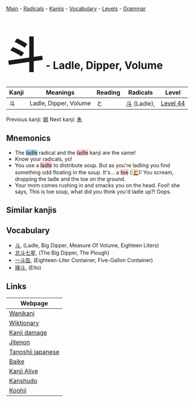<style> bigfont {font-size: 100px}</style>
[Main](../index.md) -
[Radicals](../radicals.md) -
[Kanjis](../kanjis.md) -
[Vocabulary](../vocabulary.md) -
[Levels](../levels.md) -
[Grammar](../grammar.md)
# <bigfont> 斗</bigfont> - Ladle, Dipper, Volume 

| Kanji | Meanings | Reading | Radicals | Level |
| --- | --- | --- | --- | --- |
| 斗 | Ladle, Dipper, Volume | と | [斗](../radicals/斗.md) (Ladle),  | [Level 44](../levels/wk_level44.md) |

Previous kanji: [娯](娯.md) Next kanji: [朱](朱.md) 

## Mnemonics
 * The <span style="background-color:#ADD8E6"> ladle</span> radical and the <span style="background-color:#ffcccb"> ladle</span> kanji are the same!
* Know your radicals, yo!
* You use a <span style="background-color:#ffcccb"> ladle</span> to distribute soup. But as you're ladling you find something odd floating in the soup. It's... a <span style="background-color:#ffcccb"> toe</span> (<span style="background-color:#fed8b1"> [と](https://jisho.org/search/と)</span>)! You scream, dropping the ladle and the toe on the ground.
* Your mom comes rushing in and smacks you on the head. Fool! she says, This is toe soup, what did you think you'd ladle up?! Oops.


## Similar kanjis
 


## Vocabulary
 * [斗](../vocabulary/斗.md), (Ladle, Big Dipper, Measure Of Volume, Eighteen Liters)
* [北斗七星](../vocabulary/斗.md), (The Big Dipper, The Plough)
* [一斗缶](../vocabulary/斗.md), (Eighteen-Liter Container, Five-Gallon Container)
* [瑛斗](../vocabulary/斗.md), (Eito)



## Links 

| Webpage |
| --- |
| [Wanikani          ](https://www.wanikani.com/kanji/斗) |
| [Wiktionary        ](https://en.wiktionary.org/wiki/斗) |
| [Kanji damage      ](http://www.kanjidamage.com/kanji/search?utf8=✓&q=斗) |
| [Jitenon           ](https://jitenon.com/kanji/斗) |
| [Tanoshii japanese ](https://www.tanoshiijapanese.com/dictionary/kanji.cfm?k=斗) |
| [Baike             ](https://baike.baidu.com/item/斗) |
| [Kanji Alive       ](https://app.kanjialive.com/斗) |
| [Kanshudo          ](https://www.kanshudo.com/searchmn?q=斗) |
| [Koohii            ](https://kanji.koohii.com/study/kanji/斗) |
